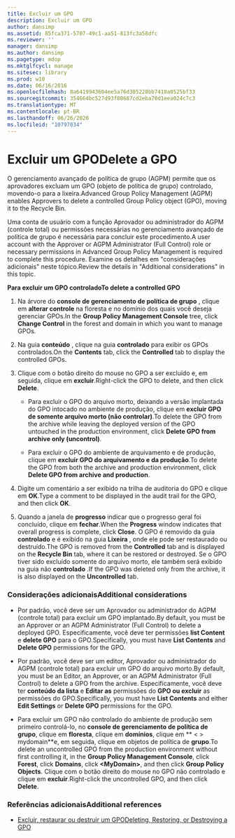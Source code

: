 ```yaml
---
title: Excluir um GPO
description: Excluir um GPO
author: dansimp
ms.assetid: 85fca371-5707-49c1-aa51-813fc3a58dfc
ms.reviewer: ''
manager: dansimp
ms.author: dansimp
ms.pagetype: mdop
ms.mktglfcycl: manage
ms.sitesec: library
ms.prod: w10
ms.date: 06/16/2016
ms.openlocfilehash: 8a6419943604ee5a76d305228bb7418a8525bf33
ms.sourcegitcommit: 354664bc527d93f80687cd2eba70d1eea024c7c3
ms.translationtype: MT
ms.contentlocale: pt-BR
ms.lasthandoff: 06/26/2020
ms.locfileid: "10797834"
---
```

# <span data-ttu-id="88d26-103">Excluir um GPO</span><span class="sxs-lookup"><span data-stu-id="88d26-103">Delete a GPO</span></span>


<span data-ttu-id="88d26-104">O gerenciamento avançado de política de grupo (AGPM) permite que os aprovadores excluam um GPO (objeto de política de grupo) controlado, movendo-o para a lixeira.</span><span class="sxs-lookup"><span data-stu-id="88d26-104">Advanced Group Policy Management (AGPM) enables Approvers to delete a controlled Group Policy object (GPO), moving it to the Recycle Bin.</span></span>

<span data-ttu-id="88d26-105">Uma conta de usuário com a função Aprovador ou administrador do AGPM (controle total) ou permissões necessárias no gerenciamento avançado de política de grupo é necessária para concluir este procedimento.</span><span class="sxs-lookup"><span data-stu-id="88d26-105">A user account with the Approver or AGPM Administrator (Full Control) role or necessary permissions in Advanced Group Policy Management is required to complete this procedure.</span></span> <span data-ttu-id="88d26-106">Examine os detalhes em "considerações adicionais" neste tópico.</span><span class="sxs-lookup"><span data-stu-id="88d26-106">Review the details in "Additional considerations" in this topic.</span></span>

**<span data-ttu-id="88d26-107">Para excluir um GPO controlado</span><span class="sxs-lookup"><span data-stu-id="88d26-107">To delete a controlled GPO</span></span>**

1.  <span data-ttu-id="88d26-108">Na árvore do **console de gerenciamento de política de grupo** , clique em **alterar controle** na floresta e no domínio dos quais você deseja gerenciar GPOs.</span><span class="sxs-lookup"><span data-stu-id="88d26-108">In the **Group Policy Management Console** tree, click **Change Control** in the forest and domain in which you want to manage GPOs.</span></span>

2.  <span data-ttu-id="88d26-109">Na guia **conteúdo** , clique na guia **controlado** para exibir os GPOs controlados.</span><span class="sxs-lookup"><span data-stu-id="88d26-109">On the **Contents** tab, click the **Controlled** tab to display the controlled GPOs.</span></span>

3.  <span data-ttu-id="88d26-110">Clique com o botão direito do mouse no GPO a ser excluído e, em seguida, clique em **excluir**.</span><span class="sxs-lookup"><span data-stu-id="88d26-110">Right-click the GPO to delete, and then click **Delete**.</span></span>

    -   <span data-ttu-id="88d26-111">Para excluir o GPO do arquivo morto, deixando a versão implantada do GPO intocado no ambiente de produção, clique em **excluir GPO de somente arquivo morto (não controlar)**.</span><span class="sxs-lookup"><span data-stu-id="88d26-111">To delete the GPO from the archive while leaving the deployed version of the GPO untouched in the production environment, click **Delete GPO from archive only (uncontrol)**.</span></span>

    -   <span data-ttu-id="88d26-112">Para excluir o GPO do ambiente de arquivamento e de produção, clique em **excluir GPO do arquivamento e da produção**.</span><span class="sxs-lookup"><span data-stu-id="88d26-112">To delete the GPO from both the archive and production environment, click **Delete GPO from archive and production**.</span></span>

4.  <span data-ttu-id="88d26-113">Digite um comentário a ser exibido na trilha de auditoria do GPO e clique em **OK**.</span><span class="sxs-lookup"><span data-stu-id="88d26-113">Type a comment to be displayed in the audit trail for the GPO, and then click **OK**.</span></span>

5.  <span data-ttu-id="88d26-114">Quando a janela de **progresso** indicar que o progresso geral foi concluído, clique em **fechar**.</span><span class="sxs-lookup"><span data-stu-id="88d26-114">When the **Progress** window indicates that overall progress is complete, click **Close**.</span></span> <span data-ttu-id="88d26-115">O GPO é removido da guia **controlado** e é exibido na guia **Lixeira** , onde ele pode ser restaurado ou destruído.</span><span class="sxs-lookup"><span data-stu-id="88d26-115">The GPO is removed from the **Controlled** tab and is displayed on the **Recycle Bin** tab, where it can be restored or destroyed.</span></span> <span data-ttu-id="88d26-116">Se o GPO tiver sido excluído somente do arquivo morto, ele também será exibido na guia não **controlado** .</span><span class="sxs-lookup"><span data-stu-id="88d26-116">If the GPO was deleted only from the archive, it is also displayed on the **Uncontrolled** tab.</span></span>

### <span data-ttu-id="88d26-117">Considerações adicionais</span><span class="sxs-lookup"><span data-stu-id="88d26-117">Additional considerations</span></span>

-   <span data-ttu-id="88d26-118">Por padrão, você deve ser um Aprovador ou administrador do AGPM (controle total) para excluir um GPO implantado.</span><span class="sxs-lookup"><span data-stu-id="88d26-118">By default, you must be an Approver or an AGPM Administrator (Full Control) to delete a deployed GPO.</span></span> <span data-ttu-id="88d26-119">Especificamente, você deve ter permissões **list Content** e **delete GPO** para o GPO.</span><span class="sxs-lookup"><span data-stu-id="88d26-119">Specifically, you must have **List Contents** and **Delete GPO** permissions for the GPO.</span></span>

-   <span data-ttu-id="88d26-120">Por padrão, você deve ser um editor, Aprovador ou administrador do AGPM (controle total) para excluir um GPO do arquivo morto.</span><span class="sxs-lookup"><span data-stu-id="88d26-120">By default, you must be an Editor, an Approver, or an AGPM Administrator (Full Control) to delete a GPO from the archive.</span></span> <span data-ttu-id="88d26-121">Especificamente, você deve ter **conteúdo da lista** e **Editar as** permissões do **GPO ou excluir** as permissões do GPO.</span><span class="sxs-lookup"><span data-stu-id="88d26-121">Specifically, you must have **List Contents** and either **Edit Settings** or **Delete GPO** permissions for the GPO.</span></span>

-   <span data-ttu-id="88d26-122">Para excluir um GPO não controlado do ambiente de produção sem primeiro controlá-lo, no **console de gerenciamento de política de grupo**, clique em **floresta**, clique em **domínios**, clique em \*\* &lt; &gt; mydomain\*\*e, em seguida, clique em objetos de política de **grupo**.</span><span class="sxs-lookup"><span data-stu-id="88d26-122">To delete an uncontrolled GPO from the production environment without first controlling it, in the **Group Policy Management Console**, click **Forest**, click **Domains**, click **&lt;MyDomain&gt;**, and then click **Group Policy Objects**.</span></span> <span data-ttu-id="88d26-123">Clique com o botão direito do mouse no GPO não controlado e clique em **excluir**.</span><span class="sxs-lookup"><span data-stu-id="88d26-123">Right-click the uncontrolled GPO, and then click **Delete**.</span></span>

### <span data-ttu-id="88d26-124">Referências adicionais</span><span class="sxs-lookup"><span data-stu-id="88d26-124">Additional references</span></span>

-   [<span data-ttu-id="88d26-125">Excluir, restaurar ou destruir um GPO</span><span class="sxs-lookup"><span data-stu-id="88d26-125">Deleting, Restoring, or Destroying a GPO</span></span>](deleting-restoring-or-destroying-a-gpo.md)

 

 





